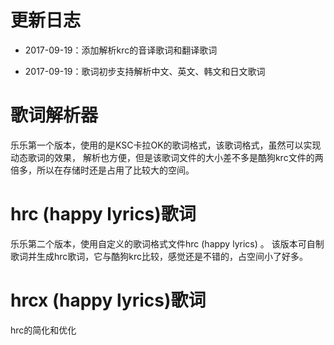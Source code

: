 # 更新日志 #


- 2017-09-19：添加解析krc的音译歌词和翻译歌词


- 2017-09-19：歌词初步支持解析中文、英文、韩文和日文歌词

# 歌词解析器

乐乐第一个版本，使用的是KSC卡拉OK的歌词格式，该歌词格式，虽然可以实现动态歌词的效果， 解析也方便，但是该歌词文件的大小差不多是酷狗krc文件的两倍多，所以在存储时还是占用了比较大的空间。

# hrc (happy lyrics)歌词

乐乐第二个版本，使用自定义的歌词格式文件hrc (happy lyrics) 。 该版本可自制歌词并生成hrc歌词，它与酷狗krc比较，感觉还是不错的，占空间小了好多。

# hrcx (happy lyrics)歌词
hrc的简化和优化